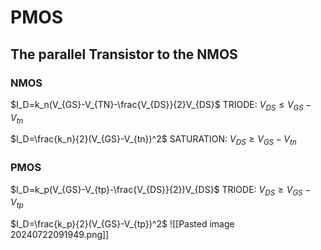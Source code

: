  # PMOS
## The parallel Transistor to the NMOS
### NMOS
$I_D=k_n(V_{GS}-V_{TN}-\frac{V_{DS}}{2}V_{DS}$
TRIODE: $V_{DS}\leq V_{GS}-V_{tn}$

$I_D=\frac{k_n}{2}(V_{GS}-V_{tn})^2$
SATURATION: $V_{DS}\geq V_{GS}-V_{tn}$

### PMOS
$I_D=k_p(V_{GS}-V_{tp}-\frac{V_{DS}}{2})V_{DS}$
TRIODE: $V_{DS}\geq V_{GS}-V_{tp}$

$I_D=\frac{k_p}{2}(V_{GS}-V_{tp})^2$
![[Pasted image 20240722091949.png]]
